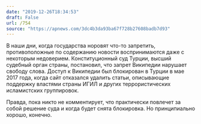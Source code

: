 ```yaml
---
date: "2019-12-26T18:34:53"
draft: False
url: /754
source: "https://apnews.com/3dc4b3da93ba67f728b27608badb7d93"
---
```


В наши дни, когда государства норовят что-то запретить, противоположные по содержанию новости воспринимаются даже с некоторым недоверием. Конституционный суд Турции, высший судебный орган страны, постановил, что запрет Википедии нарушает свободу слова. Доступ к Википедии был блокирован в Турции в мае 2017 года, когда сайт отказался удалить статьи, описывающие поддержку властями страны ИГИЛ и других террористических исламистских группировок.

Правда, пока никто не комментирует, что практически повлечет за собой решение суда и когда будет снята блокировка. Но принципиально хорошо, конечно.
